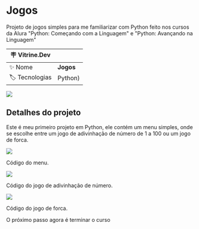 # Jogos

Projeto de jogos simples para me familiarizar com Python feito nos cursos da Alura "Python: Começando com a Linguagem" e "Python: Avançando na Linguagem"

| :placard: Vitrine.Dev |     |
| -------------  | --- |
| :sparkles: Nome        | **Jogos**
| :label: Tecnologias | Python)

<!-- Inserir imagem com a #vitrinedev ao final do link -->
![](https://i.imgur.com/4Ly85p6.png#vitrinedev)

## Detalhes do projeto

Este é meu primeiro projeto em Python, ele contém um menu simples, onde se escolhe entre um jogo de adivinhação de número de 1 a 100 ou um jogo de forca.

![](https://i.imgur.com/TDBSp3q.png)

Código do menu.

![](https://i.imgur.com/DM5zXgh.png)

Código do jogo de adivinhação de número.

![](https://i.imgur.com/GOltbbt.png)

Código do jogo de forca.

O próximo passo agora é terminar o curso 
